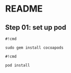 # README #
Step 01: set up pod
 - 
```
#!cmd

sudo gem install cocoapods
```


```
#!cmd

pod install
```